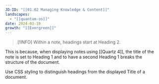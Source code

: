 ```yaml
---
JD-ID: "[[01.02 Managing Knowledge & Content]]"
landscapes:
  - "[[quantum-os]]"
date: 2024-03-10
growth: "[[Evergreen]]"
---
```

> [!INFO] Within a note, headings start at Heading 2. 

This is because, when displaying notes using [[Quartz 4]], the title of the note is set to Heading 1 and to have a second Heading 1 breaks the structure of the document.

Use CSS styling to distinguish headings from the displayed Title of a document.


